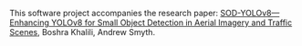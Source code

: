 This software project accompanies the research paper: [SOD-YOLOv8—Enhancing YOLOv8 for Small Object Detection in Aerial Imagery and Traffic Scenes]([https://example.com/your-paper](https://www.mdpi.com/1424-8220/24/19/6209)), Boshra Khalili, Andrew Smyth.
